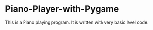 # Piano-Player-with-Pygame
This is a Piano playing program. It is written with very basic level code.
